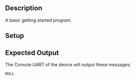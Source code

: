 ## Description

A basic getting started program.



## Setup



## Expected Output

The Console UART of the device will output these messages:

```
NULL
```



